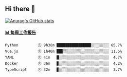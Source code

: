 ## Hi there 👋

[![Anurag's GitHub stats](https://github-readme-stats-orilights.vercel.app/api?username=orilights)](https://github.com/anuraghazra/github-readme-stats)

<!--
**OriLight152/OriLight152** is a ✨ _special_ ✨ repository because its `README.md` (this file) appears on your GitHub profile.

Here are some ideas to get you started:

- 🔭 I’m currently working on ...
- 🌱 I’m currently learning ...
- 👯 I’m looking to collaborate on ...
- 🤔 I’m looking for help with ...
- 💬 Ask me about ...
- 📫 How to reach me: ...
- 😄 Pronouns: ...
- ⚡ Fun fact: ...
-->

<!-- waka-box start -->
#### <a href="https://gist.github.com/92c8d5b388768c10efcba86e82b7c4fb" target="_blank">📊 每周工作报告</a>
```text
Python         🕓 9h38m ███████████████▊░░░░░░░░ 65.7%
Vue.js         🕓 1h40m ██▊░░░░░░░░░░░░░░░░░░░░░ 11.5%
YAML           🕓 41m   █░░░░░░░░░░░░░░░░░░░░░░░  4.7%
Docker         🕓 36m   ▉░░░░░░░░░░░░░░░░░░░░░░░  4.2%
TypeScript     🕓 32m   ▉░░░░░░░░░░░░░░░░░░░░░░░  3.7%
```
<!-- Powered by https://github.com/journey-ad/waka-box-go . -->
<!-- waka-box end -->
